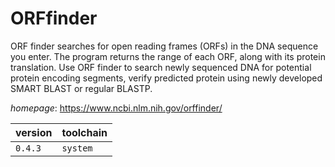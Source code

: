 # ORFfinder

ORF finder searches for open reading frames (ORFs) in the  DNA sequence you enter. The program returns the range of each ORF,  along with its protein translation. Use ORF finder to search newly  sequenced DNA for potential protein encoding segments, verify  predicted protein using newly developed SMART BLAST or regular BLASTP.

*homepage*: <https://www.ncbi.nlm.nih.gov/orffinder/>

version | toolchain
--------|----------
``0.4.3`` | ``system``
